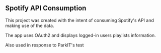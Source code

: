 ## Spotify API Consumption

This project was created with the intent of consuming Spotify's API and making use of the data.

The app uses OAuth2 and displays logged-in users playlists information.

Also used in response to ParkIT's test
